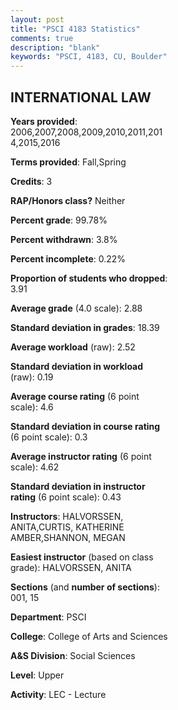 ```yaml
---
layout: post
title: "PSCI 4183 Statistics"
comments: true
description: "blank"
keywords: "PSCI, 4183, CU, Boulder"
--- 
```

<head>
<script src="https://ajax.googleapis.com/ajax/libs/jquery/2.1.3/jquery.min.js"></script>
<script src="https://dl.dropboxusercontent.com/s/pc42nxpaw1ea4o9/highcharts.js?dl=0"></script>
<!-- <script src="../assets/js/highcharts.js"></script> -->
<style type="text/css">@font-face {
	font-family: "Bebas Neue";
	src: url(https://www.filehosting.org/file/details/544349/BebasNeue%20Regular.otf) format("opentype");
	}
	h1.Bebas { 
		font-family: "Bebas Neue", Verdana, Tahoma;
	}
</style>
</head>
<body>
	<div id="container" style="float: right; width: 45%; height: 88%; margin-left: 2.5%; margin-right: 2.5%;"></div>
	<script language="JavaScript">
		$(document).ready(function() {
		var chart = {type: 'column'};
		var title = {text: 'Grade Distribution'};
		var xAxis = {categories: ['A','B','C','D','F'],crosshair: true};
		var yAxis = {min: 0,title: {text: 'Percentage'}};
		var tooltip = {headerFormat: '<center><b><span style="font-size:20px">{point.key}</span></b></center>',
		               pointFormat: '<td style="padding:0"><b>{point.y:.1f}%</b></td>',
		               footerFormat: '</table>',shared: true,useHTML: true};
		var plotOptions = {column: {pointPadding: 0.0,borderWidth: 0}};  
		var credits = {enabled: false};var series= [{name: 'Percent',data: [35.72,35.32,19.0,5.17,4.78,]}];
		var json = {};
		json.chart = chart;
		json.title = title;
		json.tooltip = tooltip;
		json.xAxis = xAxis;
		json.yAxis = yAxis;  
		json.series = series;
		json.plotOptions = plotOptions;  
		json.credits = credits;
		$('#container').highcharts(json);
	});
	</script>
</body>
			   
## INTERNATIONAL LAW

**Years provided**: 2006,2007,2008,2009,2010,2011,2014,2015,2016

**Terms provided**: Fall,Spring

**Credits**: 3

**RAP/Honors class?** Neither

**Percent grade**: 99.78%

**Percent withdrawn**: 3.8%

**Percent incomplete**: 0.22%

**Proportion of students who dropped**: 3.91

**Average grade** (4.0 scale): 2.88

**Standard deviation in grades**: 18.39

**Average workload** (raw): 2.52

**Standard deviation in workload** (raw): 0.19

**Average course rating** (6 point scale): 4.6

**Standard deviation in course rating** (6 point scale): 0.3

**Average instructor rating** (6 point scale): 4.62

**Standard deviation in instructor rating** (6 point scale): 0.43

**Instructors**: HALVORSSEN, ANITA,CURTIS, KATHERINE AMBER,SHANNON, MEGAN

**Easiest instructor** (based on class grade): HALVORSSEN, ANITA

**Sections** (and **number of sections**): 001, 15

**Department**: PSCI

**College**: College of Arts and Sciences

**A&S Division**: Social Sciences

**Level**: Upper

**Activity**: LEC - Lecture